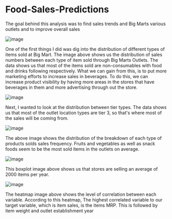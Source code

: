 # Food-Sales-Predictions
The goal behind this analysis was to find sales trends and Big Marts various outlets and to improve overall sales

![image](https://user-images.githubusercontent.com/77650918/111381616-8ec79800-866b-11eb-9040-b427bde42d6b.png)

One of the first things I did was dig into the distribution of different types of items sold at Big Mart. The image above shows us the distribution of sales numbers between each type of item sold through Big Marts Outlets.
The data shows us that most of the items sold are non-consumables with food and drinks following respectively.
What we can gain from this, is to put more marketing efforts to increase sales in beverages.
To do this, we can increase product visibility by having more areas in the stores that have beverages in them and more advertising through out the store.

![image](https://user-images.githubusercontent.com/77650918/111381846-dea65f00-866b-11eb-9d83-eb0586311873.png)

Next, I wanted to look at the distribution between tier types. The data shows us that most of the outlet location types are tier 3, so that's where most of the sales will be coming from.

![image](https://user-images.githubusercontent.com/77650918/111381876-e9f98a80-866b-11eb-979c-b14c41c36d1f.png)

The above image shows the distribution of the breakdown of each type of products solds sales frequency. Fruits and vegetables as well as snack foods seem to be the most sold items in the outlets on average. 

![image](https://user-images.githubusercontent.com/77650918/111381944-ff6eb480-866b-11eb-9266-d6e43fe32389.png)

This boxplot image above shows us that stores are selling an average of 2000 items per year. 

![image](https://user-images.githubusercontent.com/77650918/111381974-05649580-866c-11eb-9c8f-48c5559b2775.png)

The heatmap image above shows the level of correlation between each variable. According to this heatmap, The highest correlated variable to our target variable, which is item sales, is the items MRP. This is followed by item weight and outlet establishment year
